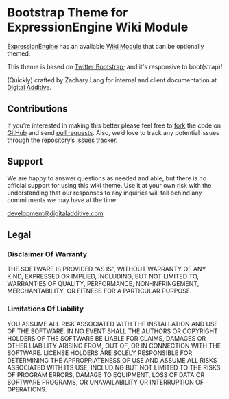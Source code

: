 # Bootstrap Theme for ExpressionEngine Wiki Module

[ExpressionEngine](http://ellislab.com/expressionengine/) has an available [Wiki Module](http://ellislab.com/expressionengine/user-guide/modules/wiki/) that can be optionally themed. 

This theme is based on [Twitter Bootstrap](http://twitter.github.com/bootstrap/); and it's responsive to boot(strap)!

(Quickly) crafted by Zachary Lang for internal and client documentation at [Digital Additive](http://digitaladditive.com).

## Contributions
If you’re interested in making this better please feel free to [fork](http://help.github.com/fork-a-repo/) the code on [GitHub](https://github.com/digitaladditive/ee-wiki-bootstrap) and send [pull requests](http://help.github.com/send-pull-requests/). Also, we’d love to track any potential issues through the repository’s [Issues tracker](https://github.com/digitaladditive/ee-wiki-bootstrap/issues).

## Support
We are happy to answer questions as needed and able, but there is no official support for using this wiki theme. Use it at your own risk with the understanding that our responses to any inquiries will fall behind any commitments we may have at the time.

[development@digitaladditive.com](mailto:development@digitaladditive.com)

## Legal
### Disclaimer Of Warranty

THE SOFTWARE IS PROVIDED “AS IS”, WITHOUT WARRANTY OF ANY KIND, EXPRESSED OR IMPLIED, INCLUDING, BUT NOT LIMITED TO, WARRANTIES OF QUALITY, PERFORMANCE, NON-INFRINGEMENT, MERCHANTABILITY, OR FITNESS FOR A PARTICULAR PURPOSE.

### Limitations Of Liability

YOU ASSUME ALL RISK ASSOCIATED WITH THE INSTALLATION AND USE OF THE SOFTWARE. IN NO EVENT SHALL THE AUTHORS OR COPYRIGHT HOLDERS OF THE SOFTWARE BE LIABLE FOR CLAIMS, DAMAGES OR OTHER LIABILITY ARISING FROM, OUT OF, OR IN CONNECTION WITH THE SOFTWARE. LICENSE HOLDERS ARE SOLELY RESPONSIBLE FOR DETERMINING THE APPROPRIATENESS OF USE AND ASSUME ALL RISKS ASSOCIATED WITH ITS USE, INCLUDING BUT NOT LIMITED TO THE RISKS OF PROGRAM ERRORS, DAMAGE TO EQUIPMENT, LOSS OF DATA OR SOFTWARE PROGRAMS, OR UNAVAILABILITY OR INTERRUPTION OF OPERATIONS.